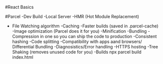 #React Basics

#Parcel
-Dev Build
-Local Server
-HMR (Hot Module Replacement)

- File Watching algorithm
  -Caching -Faster builds (saved in .parcel-cache)
  -Image optimization (Parcel does it for you)
  -Minification
  -Bundling
  -Compression in one so you can ship the code to production
  -Consistent hashing
  -Code splitting
  -Compatibility with apps aand browsers/ Differential Bundling
  -Diagnosistics/Error handling
  -HTTPS hosting
  -Tree Shaking (removes unused code for you)
  -Builds npx parcel build index.html
